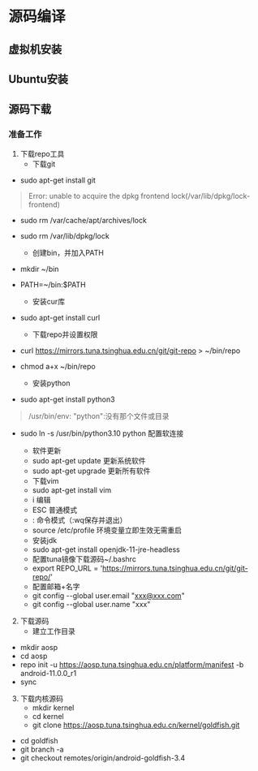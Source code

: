 # 源码编译

## 虚拟机安装

## Ubuntu安装

## 源码下载
### 准备工作
1. 下载repo工具
   * 下载git
- sudo apt-get install git
> Error: unable to acquire the dpkg frontend lock(/var/lib/dpkg/lock-frontend)
  - sudo rm /var/cache/apt/archives/lock
- sudo rm /var/lib/dpkg/lock
  
   * 创建bin，并加入PATH
- mkdir ~/bin
- PATH=~/bin:$PATH

   * 安装cur库
- sudo apt-get install curl 

   * 下载repo并设置权限
- curl https://mirrors.tuna.tsinghua.edu.cn/git/git-repo > ~/bin/repo
- chmod a+x ~/bin/repo

   * 安装python
- sudo apt-get install python3
> /usr/bin/env: "python":没有那个文件或目录
* sudo ln -s /usr/bin/python3.10 python 配置软连接

   * 软件更新
  - sudo apt-get update 更新系统软件
  - sudo apt-get upgrade 更新所有软件

   * 下载vim
  - sudo apt-get install vim
  * i 编辑
  * ESC 普通模式
  * : 命令模式（:wq保存并退出）
  - source /etc/profile 环境变量立即生效无需重启

   * 安装jdk
  - sudo apt-get install openjdk-11-jre-headless

   * 配置tuna镜像下载源码~/.bashrc
  - export REPO_URL = 'https://mirrors.tuna.tsinghua.edu.cn/git/git-repo/'

   * 配置邮箱+名字
  - git config --global user.email "xxx@xxx.com"
  - git config --global user.name "xxx"


2. 下载源码
   * 建立工作目录
  - mkdir aosp
  - cd aosp
  - repo init -u https://aosp.tuna.tsinghua.edu.cn/platform/manifest -b android-11.0.0_r1
  - sync


3. 下载内核源码
   * mkdir kernel
   * cd kernel
   * git clone https://aosp.tuna.tsinghua.edu.cn/kernel/goldfish.git
  - cd goldfish
  - git branch -a
  - git checkout remotes/origin/android-goldfish-3.4

